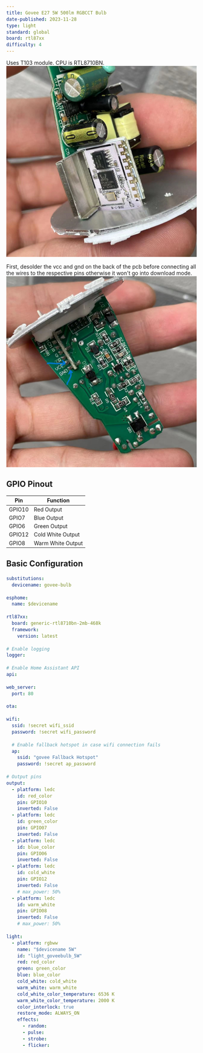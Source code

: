 ```yaml
---
title: Govee E27 5W 500lm RGBCCT Bulb
date-published: 2023-11-28
type: light
standard: global
board: rtl87xx
difficulty: 4
---
```


Uses T103 module. CPU is RTL8710BN.
![alt text](pcb.jpg "PCB")

First, desolder the vcc and gnd on the back of the pcb before connecting all the wires to the respective pins otherwise it won't go into download mode.
![alt text](pcb_back.jpg "Back")

## GPIO Pinout

| Pin    | Function          |
| ------ | ----------------- |
| GPIO10 | Red Output        |
| GPIO7  | Blue Output       |
| GPIO6  | Green Output      |
| GPIO12 | Cold White Output |
| GPIO8  | Warm White Output |

## Basic Configuration

```yaml
substitutions:
  devicename: govee-bulb

esphome:
  name: $devicename

rtl87xx:
  board: generic-rtl8710bn-2mb-468k
  framework:
    version: latest

# Enable logging
logger:

# Enable Home Assistant API
api:

web_server:
  port: 80

ota:

wifi:
  ssid: !secret wifi_ssid
  password: !secret wifi_password

  # Enable fallback hotspot in case wifi connection fails
  ap:
    ssid: "govee Fallback Hotspot"
    password: !secret ap_password

# Output pins
output:
  - platform: ledc
    id: red_color
    pin: GPIO10
    inverted: False
  - platform: ledc
    id: green_color
    pin: GPIO07
    inverted: False
  - platform: ledc
    id: blue_color
    pin: GPIO06
    inverted: False
  - platform: ledc
    id: cold_white
    pin: GPIO12
    inverted: False
    # max_power: 50%
  - platform: ledc
    id: warm_white
    pin: GPIO08
    inverted: False
    # max_power: 50%

light:
  - platform: rgbww
    name: "$devicename 5W"
    id: "light_goveebulb_5W"
    red: red_color
    green: green_color
    blue: blue_color
    cold_white: cold_white
    warm_white: warm_white
    cold_white_color_temperature: 6536 K
    warm_white_color_temperature: 2000 K
    color_interlock: true
    restore_mode: ALWAYS_ON
    effects:
      - random:
      - pulse:
      - strobe:
      - flicker:
```
